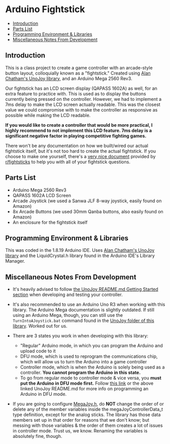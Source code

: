 # Arduino Fightstick
* [Introduction](https://github.com/shinrobu/Arduino-Fightstick/edit/main/README.md#introduction)
* [Parts List](https://github.com/shinrobu/Arduino-Fightstick/edit/main/README.md#parts-list)
* [Programming Environment & Libraries](https://github.com/shinrobu/Arduino-Fightstick/edit/main/README.md#programming-environment--libraries)
* [Miscellaneous Notes From Development](https://github.com/shinrobu/Arduino-Fightstick/edit/main/README.md#miscellaneous-notes-from-development)

## Introduction
This is a class project to create a game controller with an arcade-style button layout, colloquially known as a "fightstick." Created using [Alan Chatham's UnoJoy library](https://github.com/AlanChatham/UnoJoy), and an Arduino Mega 2560 Rev3.

Our fightstick has an LCD screen display (QAPASS 1602A) as well, for an extra feature to practice with. This is used as to display the buttons currently being pressed on the controller. However, we had to implement a 7ms delay to make the LCD screen actually readable. This was the closest value we could compromise with to make the controller as responsive as possible while making the LCD readable. 

**If you would like to create a controller that would be more practical, I highly recommend to not implement this LCD feature. 7ms delay is a significant negative factor in playing competitive fighting games.**

There won't be any documentation on how we built/wired our actual fightstick itself, but it's not too hard to create the actual fightstick. If you choose to make one yourself, there's a [very nice document](https://docs.google.com/document/d/1pXX7MJQmV33LXYjgjAB6GVdm0zRoAZBUlcWOLHiQAZ8/edit#) provided by [r/fightsticks](https://www.reddit.com/r/fightsticks/) to help you with all of your fightstick questions.

## Parts List
* Arduino Mega 2560 Rev3
* QAPASS 1602A LCD Screen
* Arcade Joystick (we used a Sanwa JLF 8-way joystick, easily found on Amazon)
* 8x Arcade Buttons (we used 30mm Qanba buttons, also easily found on Amazon)
* An enclosure for the fightstick itself

## Programming Environment & Libraries
This was coded in the 1.8.19 Arduino IDE. Uses [Alan Chatham's UnoJoy library](https://github.com/AlanChatham/UnoJoy) and the LiquidCrystal.h library found in the Arduino IDE's Library Manager.

## Miscellaneous Notes From Development
* It's heavily advised to follow [the UnoJoy README.md Getting Started section](https://github.com/AlanChatham/UnoJoy#readme) when developing and testing your controller.
* It's also recommended to use an Arduino Uno R3 when working with this library. The Arduino Mega documentation is slightly outdated. If still using an Arduino Mega, though, you can still use the `TurnIntoAJoystick.bat` command found in the [UnoJoy folder of this library](https://github.com/AlanChatham/UnoJoy/tree/master/UnoJoy). Worked out for us.
* There are 3 states you work in when developing with this library:
  *  "Regular" Arduino mode, in which you can program the Arduino and upload code to it
  *  DFU mode, which is used to reprogram the communications chip, which will allow us to turn the Arduino into a game controller
  *  Controller mode, which is when the Arduino is solely being used as a controller. **You cannot program the Arduino in this state.**
  *  To go from regular mode to controller mode & vice versa, you **must put the Arduino in DFU mode first.** Follow [this link](https://support.arduino.cc/hc/en-us/articles/4410804625682-Set-a-board-to-DFU-mode) or the above linked UnoJoy README.md for more info on programming an Arduino in DFU mode.

* If you are going to configure [MegaJoy.h](MegaJoy.h), do **NOT** change the order of or delete any of the member variables inside the megaJoyControllerData_t type definition, except for the analog sticks. The library has those data members set up in that order for reasons that we don't know; but messing with those variables & the order of them creates a lot of issues in controller mode. Trust us, we know. Renaming the variables is absolutely fine, though.
